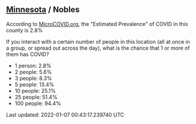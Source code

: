 
## [Minnesota](/united-states/minnesota) / Nobles

According to [MicroCOVID.org](http://microcovid.org),
the "Estimated Prevalence" of COVID in this county is 2.8%

If you interact with a certain number of people in this location
(all at once in a group, or spread out across the day), what is the chance that
1 or more of them has COVID?

- 1 person: 2.8%
- 2 people: 5.6%
- 3 people: 8.3%
- 5 people: 13.4%
- 10 people: 25.1%
- 25 people: 51.4%
- 100 people: 94.4%

Last updated: 2022-01-07 00:43:17.239740 UTC
